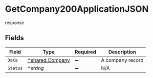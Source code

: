 # GetCompany200ApplicationJSON

response


## Fields

| Field                                             | Type                                              | Required                                          | Description                                       |
| ------------------------------------------------- | ------------------------------------------------- | ------------------------------------------------- | ------------------------------------------------- |
| `Data`                                            | [*shared.Company](../../models/shared/company.md) | :heavy_minus_sign:                                | A company record                                  |
| `Status`                                          | **string*                                         | :heavy_minus_sign:                                | N/A                                               |